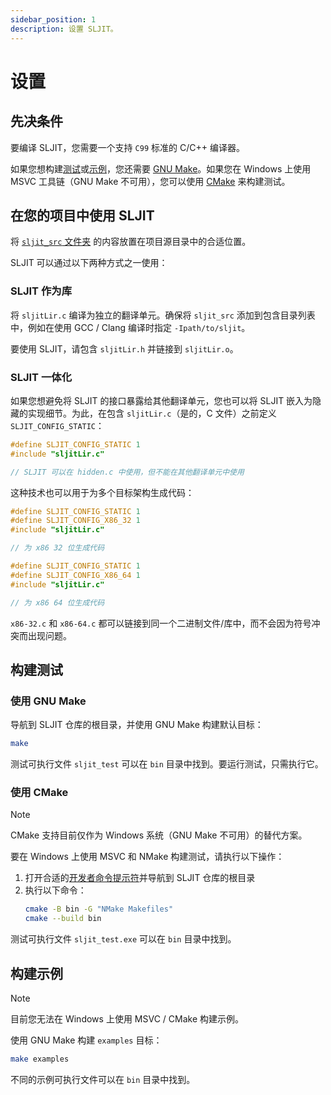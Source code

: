 ```yaml
---
sidebar_position: 1
description: 设置 SLJIT。
---
```


# 设置

## 先决条件

要编译 SLJIT，您需要一个支持 `C99` 标准的 C/C++ 编译器。

如果您想构建[测试](#构建测试)或[示例](#构建示例)，您还需要 [GNU Make](https://www.gnu.org/software/make/)。如果您在 Windows 上使用 MSVC 工具链（GNU Make 不可用），您可以使用 [CMake](https://cmake.org/) 来构建测试。

## 在您的项目中使用 SLJIT

将 [`sljit_src` 文件夹](https://github.com/zherczeg/sljit/tree/master/sljit_src) 的内容放置在项目源目录中的合适位置。

SLJIT 可以通过以下两种方式之一使用：

### SLJIT 作为库

将 `sljitLir.c` 编译为独立的翻译单元。确保将 `sljit_src` 添加到包含目录列表中，例如在使用 GCC / Clang 编译时指定 `-Ipath/to/sljit`。

要使用 SLJIT，请包含 `sljitLir.h` 并链接到 `sljitLir.o`。

### SLJIT 一体化

如果您想避免将 SLJIT 的接口暴露给其他翻译单元，您也可以将 SLJIT 嵌入为隐藏的实现细节。为此，在包含 `sljitLir.c`（是的，C 文件）之前定义 `SLJIT_CONFIG_STATIC`：

```c title="hidden.c"
#define SLJIT_CONFIG_STATIC 1
#include "sljitLir.c"

// SLJIT 可以在 hidden.c 中使用，但不能在其他翻译单元中使用
```

这种技术也可以用于为多个目标架构生成代码：

```c title="x86-32.c"
#define SLJIT_CONFIG_STATIC 1
#define SLJIT_CONFIG_X86_32 1
#include "sljitLir.c"

// 为 x86 32 位生成代码
```

```c title="x86-64.c"
#define SLJIT_CONFIG_STATIC 1
#define SLJIT_CONFIG_X86_64 1
#include "sljitLir.c"

// 为 x86 64 位生成代码
```

`x86-32.c` 和 `x86-64.c` 都可以链接到同一个二进制文件/库中，而不会因为符号冲突而出现问题。

## 构建测试

### 使用 GNU Make

导航到 SLJIT 仓库的根目录，并使用 GNU Make 构建默认目标：

```bash
make
```

测试可执行文件 `sljit_test` 可以在 `bin` 目录中找到。要运行测试，只需执行它。

### 使用 CMake

> [!NOTE]
> CMake 支持目前仅作为 Windows 系统（GNU Make 不可用）的替代方案。

要在 Windows 上使用 MSVC 和 NMake 构建测试，请执行以下操作：

1. 打开合适的[开发者命令提示符](https://learn.microsoft.com/en-us/visualstudio/ide/reference/command-prompt-powershell?view=vs-2022)并导航到 SLJIT 仓库的根目录
2. 执行以下命令：
    ```bash
    cmake -B bin -G "NMake Makefiles"
    cmake --build bin
    ```

测试可执行文件 `sljit_test.exe` 可以在 `bin` 目录中找到。

## 构建示例

> [!NOTE]
> 目前您无法在 Windows 上使用 MSVC / CMake 构建示例。

使用 GNU Make 构建 `examples` 目标：

```bash
make examples
```

不同的示例可执行文件可以在 `bin` 目录中找到。